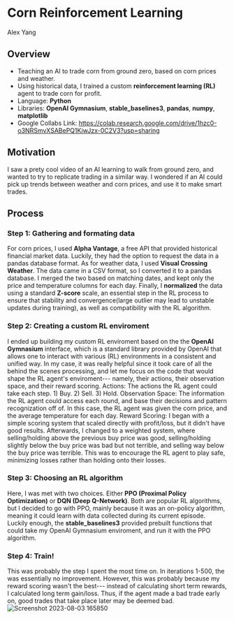 # Corn Reinforcement Learning
Alex Yang
## Overview
- Teaching an AI to trade corn from ground zero, based on corn prices and weather.
- Using historical data, I trained a custom **reinforcement learning (RL)** agent to trade corn for profit.
- Language: **Python**
- Libraries: **OpenAI Gymnasium**, **stable_baselines3**, **pandas**, **numpy**, **matplotlib**
- Google Collabs Link: https://colab.research.google.com/drive/1hzc0-o3NRSmvXSABePQ1KiwJzx-0C2V3?usp=sharing
## Motivation
I saw a prety cool video of an AI learning to walk from ground zero, and wanted to try to replicate trading in a similar way. I wondered if an AI could pick up trends between weather and corn prices, and use it to make smart trades.
## Process
### Step 1: Gathering and formating data
For corn prices, I used **Alpha Vantage**, a free API that provided historical financial market data. Luckily, they had the option to request the data in a pandas database format. As for weather data, I used **Visual Crossing Weather**. The data came in a CSV format, so I converted it to a pandas database. I merged the two based on matching dates, and kept only the price and temperature columns for each day. Finally, I **normalized** the data using a standard **Z-score** scale, an essential step in the RL process to ensure that stability and convergence(large outlier may lead to unstable updates during training), as well as compatibility with the RL algorithm.
### Step 2: Creating a custom RL enviroment
I ended up building my custom RL enviroment based on the the **OpenAI Gymnasium** interface, which is a standard library provided by OpenAI that allows one to interact with various (RL) environments in a consistent and unified way. In my case, it was really helpful since it took care of all the behind the scenes processing, and let me focus on the code that would shape the RL agent's enviroment--- namely, their actions, their observation space, and their reward scoring.
Actions: The actions the RL agent could take each step. 1) Buy. 2) Sell. 3) Hold.
Observation Space: The information the RL agent could access each round, and base their decisions and pattern recognization off of. In this case, the RL agent was given the corn price, and the average temperature for each day.
Reward Scoring: I began with a simple scoring system that scaled directly with profit/loss, but it didn't have good results. Afterwards, I changed to a weighted system, where selling/holding above the previous buy price was good, selling/holding slightly below the buy price was bad but not terrible, and selling way below the buy price was terrible. This was to encourage the RL agent to play safe, minimizing losses rather than holding onto their losses.
### Step 3: Choosing an RL algorithm
Here, I was met with two choices. Either **PPO (Proximal Policy Optimization)** or **DQN (Deep Q-Network)**. Both are popular RL algorithms, but I decided to go with PPO, mainly because it was an on-policy algorithm, meaning it could learn with data collected during its current episode. Luckily enough, the **stable_baselines3** provided prebuilt functions that could take my OpenAI Gymnasium enviroment, and run it with the PPO algorithm.
### Step 4: Train!
This was probably the step I spent the most time on. In iterations 1-500, the was essentially no improvement. However, this was probably because my reward scoring wasn't the best--- instead of calculating short term rewards, I calculated long term gain/loss. Thus, if the agent made a bad trade early on, good trades that take place later may be deemed bad.![Screenshot 2023-08-03 165850](https://github.com/aletya/Corn-Trading-Reinforcement-Learning/assets/32620988/edd1d7f4-73f2-43e9-8f16-83397fc5e3c8)
